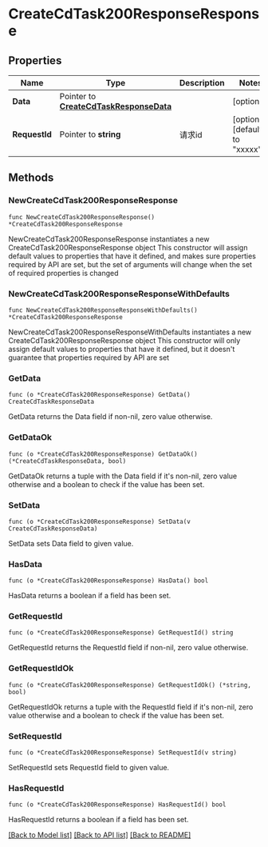 # CreateCdTask200ResponseResponse

## Properties

Name | Type | Description | Notes
------------ | ------------- | ------------- | -------------
**Data** | Pointer to [**CreateCdTaskResponseData**](CreateCdTaskResponseData.md) |  | [optional] 
**RequestId** | Pointer to **string** | 请求id | [optional] [default to "xxxxx"]

## Methods

### NewCreateCdTask200ResponseResponse

`func NewCreateCdTask200ResponseResponse() *CreateCdTask200ResponseResponse`

NewCreateCdTask200ResponseResponse instantiates a new CreateCdTask200ResponseResponse object
This constructor will assign default values to properties that have it defined,
and makes sure properties required by API are set, but the set of arguments
will change when the set of required properties is changed

### NewCreateCdTask200ResponseResponseWithDefaults

`func NewCreateCdTask200ResponseResponseWithDefaults() *CreateCdTask200ResponseResponse`

NewCreateCdTask200ResponseResponseWithDefaults instantiates a new CreateCdTask200ResponseResponse object
This constructor will only assign default values to properties that have it defined,
but it doesn't guarantee that properties required by API are set

### GetData

`func (o *CreateCdTask200ResponseResponse) GetData() CreateCdTaskResponseData`

GetData returns the Data field if non-nil, zero value otherwise.

### GetDataOk

`func (o *CreateCdTask200ResponseResponse) GetDataOk() (*CreateCdTaskResponseData, bool)`

GetDataOk returns a tuple with the Data field if it's non-nil, zero value otherwise
and a boolean to check if the value has been set.

### SetData

`func (o *CreateCdTask200ResponseResponse) SetData(v CreateCdTaskResponseData)`

SetData sets Data field to given value.

### HasData

`func (o *CreateCdTask200ResponseResponse) HasData() bool`

HasData returns a boolean if a field has been set.

### GetRequestId

`func (o *CreateCdTask200ResponseResponse) GetRequestId() string`

GetRequestId returns the RequestId field if non-nil, zero value otherwise.

### GetRequestIdOk

`func (o *CreateCdTask200ResponseResponse) GetRequestIdOk() (*string, bool)`

GetRequestIdOk returns a tuple with the RequestId field if it's non-nil, zero value otherwise
and a boolean to check if the value has been set.

### SetRequestId

`func (o *CreateCdTask200ResponseResponse) SetRequestId(v string)`

SetRequestId sets RequestId field to given value.

### HasRequestId

`func (o *CreateCdTask200ResponseResponse) HasRequestId() bool`

HasRequestId returns a boolean if a field has been set.


[[Back to Model list]](../README.md#documentation-for-models) [[Back to API list]](../README.md#documentation-for-api-endpoints) [[Back to README]](../README.md)


